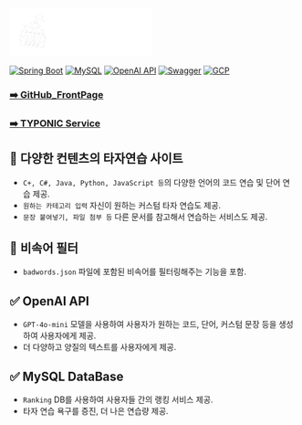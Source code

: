 ![TyponicLogo](readmeImg/Logo.png)

[![Spring Boot](https://img.shields.io/badge/SpringBoot-3.2-green?logo=springboot&logoColor=white&style=flat)](https://spring.io/projects/spring-boot)
[![MySQL](https://img.shields.io/badge/MySQL-8.0-blue?logo=mysql&logoColor=white&style=flat)](https://www.mysql.com/)
[![OpenAI API](https://img.shields.io/badge/OpenAI-API-blue?logo=openai&logoColor=white&style=flat)](https://platform.openai.com/)
[![Swagger](https://img.shields.io/badge/Swagger-API-yellow?logo=swagger&logoColor=black&style=flat)](https://swagger.io/)
[![GCP](https://img.shields.io/badge/GCP-Google_Cloud-blue?logo=googlecloud&logoColor=white&style=flat)](https://cloud.google.com/)

### [➡️ GitHub_FrontPage](https://github.com/sheepright/Typonic-Front)

### [➡️ TYPONIC Service](https://typonic.co.kr/)

## 🚢 다양한 컨텐츠의 타자연습 사이트
- `C+, C#, Java, Python, JavaScript 등`의 다양한 언어의 코드 연습 및 단어 연습 제공.
- `원하는 카테고리 입력` 자신이 원하는 커스텀 타자 연습도 제공.
- `문장 붙여넣기, 파일 첨부 등` 다른 문서를 참고해서 연습하는 서비스도 제공.

## 💬 비속어 필터
- `badwords.json` 파일에 포함된 비속어를 필터링해주는 기능을 포함.

## ✅ OpenAI API 
- `GPT-4o-mini` 모델을 사용하여 사용자가 원하는 코드, 단어, 커스텀 문장  등을 생성하여 사용자에게 제공.
- 더 다양하고 양질의 텍스트를 사용자에게 제공.

## ✅ MySQL DataBase 
- `Ranking` DB를 사용하여 사용자들 간의 랭킹 서비스 제공.
- 타자 연습 욕구를 증진, 더 나은 연습량 제공.